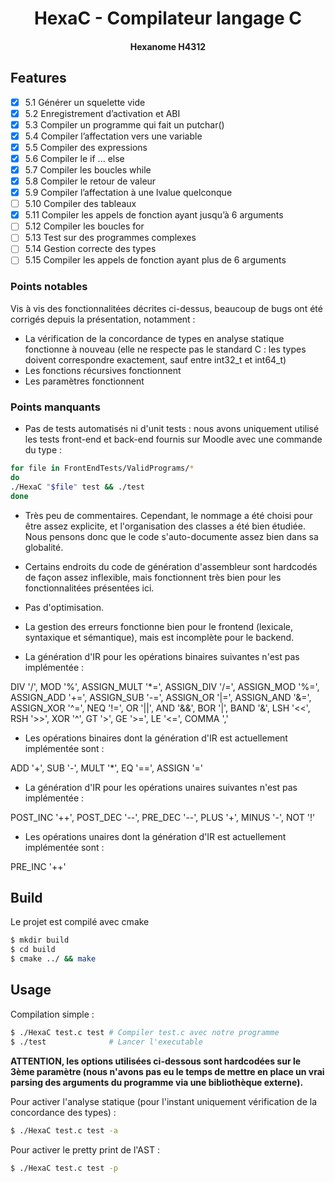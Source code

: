 <div align="center">

# HexaC - Compilateur langage C
#### Hexanome H4312

</div>

## Features

- [x] 5.1 Générer un squelette vide
- [x] 5.2 Enregistrement d’activation et ABI
- [x] 5.3 Compiler un programme qui fait un putchar()
- [x] 5.4 Compiler l’affectation vers une variable
- [x] 5.5 Compiler des expressions
- [x] 5.6 Compiler le if ... else
- [x] 5.7 Compiler les boucles while
- [x] 5.8 Compiler le retour de valeur
- [x] 5.9 Compiler l’affectation à une lvalue quelconque
- [ ] 5.10 Compiler des tableaux
- [x] 5.11 Compiler les appels de fonction ayant jusqu’à 6 arguments
- [ ] 5.12 Compiler les boucles for
- [ ] 5.13 Test sur des programmes complexes
- [ ] 5.14 Gestion correcte des types
- [ ] 5.15 Compiler les appels de fonction ayant plus de 6 arguments

### Points notables

Vis à vis des fonctionnalitées décrites ci-dessus, beaucoup de bugs ont été corrigés depuis la présentation, notamment :
- La vérification de la concordance de types en analyse statique fonctionne à nouveau (elle ne respecte pas le standard C : les types doivent correspondre exactement, sauf entre int32_t et int64_t)
- Les fonctions récursives fonctionnent
- Les paramètres fonctionnent

### Points manquants

- Pas de tests automatisés ni d'unit tests : nous avons uniquement utilisé les tests front-end et back-end fournis sur Moodle avec une commande du type :

```bash
for file in FrontEndTests/ValidPrograms/*
do
./HexaC "$file" test && ./test
done
```

- Très peu de commentaires. Cependant, le nommage a été choisi pour être assez explicite, et l'organisation des classes a été bien étudiée. Nous pensons donc que le code s'auto-documente assez bien dans sa globalité.

- Certains endroits du code de génération d'assembleur sont hardcodés de façon assez inflexible, mais fonctionnent très bien pour les fonctionnalitées présentées ici.

- Pas d'optimisation.

- La gestion des erreurs fonctionne bien pour le frontend (lexicale, syntaxique et sémantique), mais est incomplète pour le backend.

- La génération d'IR pour les opérations binaires suivantes n'est pas implémentée :

DIV '/', MOD '%', ASSIGN_MULT '*=', ASSIGN_DIV '/=', ASSIGN_MOD '%=', ASSIGN_ADD '+=', ASSIGN_SUB '-=', ASSIGN_OR '|=', ASSIGN_AND '&=', ASSIGN_XOR '^=', NEQ '!=', OR '||', AND '&&', BOR '|', BAND '&', LSH '<<', RSH '>>', XOR '^', GT '>', GE '>=', LE '<=', COMMA ','

- Les opérations binaires dont la génération d'IR est actuellement implémentée sont :

ADD '+', SUB '-', MULT '*', EQ '==', ASSIGN '='

- La génération d'IR pour les opérations unaires suivantes n'est pas implémentée :

POST_INC '++', POST_DEC '--', PRE_DEC '--', PLUS '+', MINUS '-', NOT '!'

- Les opérations unaires dont la génération d'IR est actuellement implémentée sont :

PRE_INC '++'

## Build
Le projet est compilé avec cmake

```bash
$ mkdir build
$ cd build
$ cmake ../ && make
```

## Usage

Compilation simple :

```bash
$ ./HexaC test.c test # Compiler test.c avec notre programme
$ ./test              # Lancer l'executable
```

**ATTENTION, les options utilisées ci-dessous sont hardcodées sur le 3ème paramètre (nous n'avons pas eu le temps de mettre en place un vrai parsing des arguments du programme via une bibliothèque externe).**

Pour activer l'analyse statique (pour l'instant uniquement vérification de la concordance des types) :

```bash
$ ./HexaC test.c test -a
```

Pour activer le pretty print de l'AST :

```bash
$ ./HexaC test.c test -p
```

